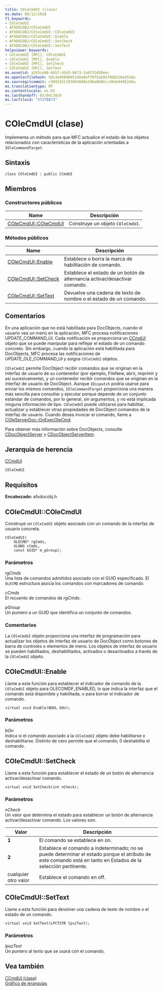 ```yaml
---
title: COleCmdUI (clase)
ms.date: 09/12/2018
f1_keywords:
- COleCmdUI
- AFXDOCOBJ/COleCmdUI
- AFXDOCOBJ/COleCmdUI::COleCmdUI
- AFXDOCOBJ/COleCmdUI::Enable
- AFXDOCOBJ/COleCmdUI::SetCheck
- AFXDOCOBJ/COleCmdUI::SetText
helpviewer_keywords:
- COleCmdUI [MFC], COleCmdUI
- COleCmdUI [MFC], Enable
- COleCmdUI [MFC], SetCheck
- COleCmdUI [MFC], SetText
ms.assetid: a2d5ce08-6657-45d3-8673-2a9f32d50eec
ms.openlocfilehash: 5dc4e9504805146a9eff0f5ab937868226e4516e
ms.sourcegitcommit: c3093251193944840e3d0a068ecc30e6449624ba
ms.translationtype: MT
ms.contentlocale: es-ES
ms.lasthandoff: 03/04/2019
ms.locfileid: "57270873"
---
```

# <a name="colecmdui-class"></a>COleCmdUI (clase)

Implementa un método para que MFC actualice el estado de los objetos relacionados con características de la aplicación orientadas a `IOleCommandTarget`.

## <a name="syntax"></a>Sintaxis

```
class COleCmdUI : public CCmdUI
```

## <a name="members"></a>Miembros

### <a name="public-constructors"></a>Constructores públicos

|Name|Descripción|
|----------|-----------------|
|[COleCmdUI::COleCmdUI](#colecmdui)|Construye un objeto `COleCmdUI`.|

### <a name="public-methods"></a>Métodos públicos

|Name|Descripción|
|----------|-----------------|
|[COleCmdUI::Enable](#enable)|Establece o borra la marca de habilitación de comando.|
|[COleCmdUI::SetCheck](#setcheck)|Establece el estado de un botón de alternancia activar/desactivar comando.|
|[COleCmdUI::SetText](#settext)|Devuelve una cadena de texto de nombre o el estado de un comando.|

## <a name="remarks"></a>Comentarios

En una aplicación que no está habilitada para DocObjects, cuando el usuario vea un menú en la aplicación, MFC procesa notificaciones UPDATE_COMMAND_UI. Cada notificación se proporciona un [CCmdUI](../../mfc/reference/ccmdui-class.md) objeto que se puede manipular para reflejar el estado de un comando concreto. Sin embargo, cuando la aplicación está habilitada para DocObjects, MFC procesa las notificaciones de UPDATE_OLE_COMMAND_UI y asigna `COleCmdUI` objetos.

`COleCmdUI` permite DocObject recibir comandos que se originan en la interfaz de usuario de su contenedor (por ejemplo, FileNew, abrir, imprimir y así sucesivamente), y un contenedor recibir comandos que se originan en la interfaz de usuario de DocObject. Aunque `IDispatch` podría usarse para enviar los mismos comandos, `IOleCommandTarget` proporciona una manera más sencilla para consultar y ejecutar porque depende de un conjunto estándar de comandos, por lo general, sin argumentos, y no está implicada ninguna información de tipo. `COleCmdUI` puede utilizarse para habilitar, actualizar y establecer otras propiedades de DocObject comandos de la interfaz de usuario. Cuando desea invocar el comando, llame a [COleServerDoc::OnExecOleCmd](../../mfc/reference/coleserverdoc-class.md#onexecolecmd).

Para obtener más información sobre DocObjects, consulte [CDocObjectServer](../../mfc/reference/cdocobjectserver-class.md) y [CDocObjectServerItem](../../mfc/reference/cdocobjectserveritem-class.md).

## <a name="inheritance-hierarchy"></a>Jerarquía de herencia

[CCmdUI](../../mfc/reference/ccmdui-class.md)

`COleCmdUI`

## <a name="requirements"></a>Requisitos

**Encabezado:** afxdocobj.h

##  <a name="colecmdui"></a>  COleCmdUI::COleCmdUI

Construye un `COleCmdUI` objeto asociado con un comando de la interfaz de usuario concreta.

```
COleCmdUI(
    OLECMD* rgCmds,
    ULONG cCmds,
    const GUID* m_pGroup);
```

### <a name="parameters"></a>Parámetros

*rgCmds*<br/>
Una lista de comandos admitidos asociado con el GUID especificado. El `OLECMD` estructura asocia los comandos con marcadores de comando.

*cCmds*<br/>
El recuento de comandos de *rgCmds*.

*pGroup*<br/>
Un puntero a un GUID que identifica un conjunto de comandos.

### <a name="remarks"></a>Comentarios

La `COleCmdUI` objeto proporciona una interfaz de programación para actualizar los objetos de interfaz de usuario de DocObject como botones de barra de controles o elementos de menú. Los objetos de interfaz de usuario se pueden habilitados, deshabilitados, activados o desactivados a través de la `COleCmdUI` objeto.

##  <a name="enable"></a>  COleCmdUI::Enable

Llame a esta función para establecer el indicador de comando de la `COleCmdUI` objeto para OLECOMDF_ENABLED, lo que indica la interfaz que el comando está disponible y habilitada, o para borrar el indicador de comando.

```
virtual void Enable(BOOL bOn);
```

### <a name="parameters"></a>Parámetros

*bOn*<br/>
Indica si el comando asociado a la `COleCmdUI` objeto debe habilitarse o deshabilitarse. Distinto de cero permite que el comando; 0 deshabilita el comando.

##  <a name="setcheck"></a>  COleCmdUI::SetCheck

Llame a esta función para establecer el estado de un botón de alternancia activar/desactivar comando.

```
virtual void SetCheck(int nCheck);
```

### <a name="parameters"></a>Parámetros

*nCheck*<br/>
Un valor que determina el estado para establecer un botón de alternancia activar/desactivar comando. Los valores son:

|Valor|Descripción|
|-----------|-----------------|
|**1**|El comando se establece en on.|
|**2**|Establece el comando a indeterminado; no se puede determinar el estado porque el atributo de este comando está en tanto en Estados de la selección pertinente.|
|cualquier otro valor|Establece el comando en off.|

##  <a name="settext"></a>  COleCmdUI::SetText

Llame a esta función para devolver una cadena de texto de nombre o el estado de un comando.

```
virtual void SetText(LPCTSTR lpszText);
```

### <a name="parameters"></a>Parámetros

*lpszText*<br/>
Un puntero al texto que se usará con el comando.

## <a name="see-also"></a>Vea también

[CCmdUI (clase)](../../mfc/reference/ccmdui-class.md)<br/>
[Gráfico de jerarquías](../../mfc/hierarchy-chart.md)
